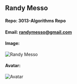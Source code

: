 ## Randy Messo
#### Repo: 3013-Algorithms Repo
#### Email: randymesso@gmail.com
#### Image:
![Randy Messo](https://lh3.googleusercontent.com/N1NhVkMKyJ2qfb8CUsZlGEA8g_NCY9zWu4cRLLB2GmOi4UB169yNdSTbzTTc-FKSyvNk=s85)
#### Avatar:
![Avatar](https://lh3.googleusercontent.com/oPo7GI8lRp0EIgw1zqypTKnnOWvBEJChINz-nkJ9Fwlnx7BZosbJ-u9RzI7pYqfSjmkaOw0=s85)
